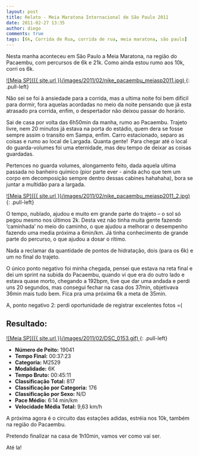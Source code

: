 ```yaml
---
layout: post
title: Relato - Meia Maratona Internacional de São Paulo 2011
date: 2011-02-27 13:35
author: diego
comments: true
tags: [6k, Corrida de Rua, corrida de rua, meia maratona, são paulo]
---
```

Nesta manha aconteceu em São Paulo a Meia Maratona, na região do Pacaembu, com percursos de 6k e 21k. Como ainda estou rumo aos 10k, corri os 6k.

<a href="/images/2011/02/nike_pacaembu_meiasp2011.jpg">
![Meia SP]({{ site.url }}/images/2011/02/nike_pacaembu_meiasp2011.jpg)
</a>
{: .pull-left}

Não sei se foi à ansiedade para a corrida, mas a ultima noite foi bem difícil para dormir, fora aquelas acordadas no meio da noite pensando que já esta atrasado pra corrida, enfim, o despertador não deixou passar do horário.

Sai de casa por volta das 6h50min da manha, rumo ao Pacaembu. Trajeto livre, nem 20 minutos já estava na porta do estádio, quem dera se fosse sempre assim o transito em Sampa, enfim. Carro estacionado, separo as coisas e rumo ao local de Largada. Quanta gente!  Para chegar até o local do guarda-volumes foi uma eternidade, mas deu tempo de deixar as coisas guardadas.

Pertences no guarda volumes, alongamento feito, dada aquela ultima passada no banheiro químico (pior parte ever - ainda acho que tem um corpo em decomposição sempre dentro dessas cabines hahahaha), bora se juntar a multidão para a largada.

<a href="/images/2011/02/nike_pacaembu_meiasp2011_2.jpg">
![Meia SP]({{ site.url }}/images/2011/02/nike_pacaembu_meiasp2011_2.jpg)
</a>
{: .pull-left}

O tempo, nublado, ajudou e muito em grande parte do trajeto – o sol só pegou mesmo nos últimos 2k. Desta vez não tinha muita gente fazendo ‘caminhada’ no meio do caminho, o que ajudou a melhorar o desempenho fazendo uma media próxima a 6min/km. Já tinha conhecimento de grande parte do percurso, o que ajudou a dosar o rítimo.

Nada a reclamar da quantidade de pontos de hidratação, dois (para os 6k) e um no final do trajeto.

O único ponto negativo foi minha chegada, pensei que estava na reta final e dei um sprint na subida do Pacaembu, quando vi que era do outro lado e estava quase morto, chegando a 192bpm, tive que dar uma andada e perdi uns 20 segundos, mas consegui fechar na casa dos 37min, objetivava 36min mais tudo bem. Fica pra uma próxima 6k a meta de 35min.

A, ponto negativo 2: perdi oportunidade de registrar excelentes fotos =(

## Resultado:

<a href="/images/2011/02/DSC_0153_big.gif">
![Meia SP]({{ site.url }}/images/2011/02/DSC_0153.gif)
</a>
{: .pull-left}

* **Número de Peito:** 19041
* **Tempo Final:** 00:37:23
* **Categoria:** M2529
* **Modalidade:** 6K
* **Tempo Bruto:** 00:45:11
* **Classificação Total:** 817
* **Classificação por Categoria:** 176
* **Classificação por Sexo:** N/D
* **Pace Médio:** 6:14 min/km
* **Velocidade Média Total:** 9,63 km/h

A próxima agora é o circuito das estações adidas, estréia nos 10k, também na região do Pacaembu.

Pretendo finalizar na casa de 1h10min, vamos ver como vai ser.

Até la!
